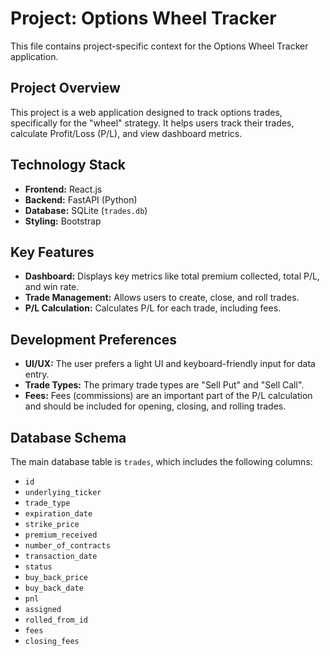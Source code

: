 # Project: Options Wheel Tracker

This file contains project-specific context for the Options Wheel Tracker application.

## Project Overview

This project is a web application designed to track options trades, specifically for the "wheel" strategy. It helps users track their trades, calculate Profit/Loss (P/L), and view dashboard metrics.

## Technology Stack

-   **Frontend:** React.js
-   **Backend:** FastAPI (Python)
-   **Database:** SQLite (`trades.db`)
-   **Styling:** Bootstrap

## Key Features

-   **Dashboard:** Displays key metrics like total premium collected, total P/L, and win rate.
-   **Trade Management:** Allows users to create, close, and roll trades.
-   **P/L Calculation:** Calculates P/L for each trade, including fees.

## Development Preferences

-   **UI/UX:** The user prefers a light UI and keyboard-friendly input for data entry.
-   **Trade Types:** The primary trade types are "Sell Put" and "Sell Call".
-   **Fees:** Fees (commissions) are an important part of the P/L calculation and should be included for opening, closing, and rolling trades.

## Database Schema

The main database table is `trades`, which includes the following columns:
-   `id`
-   `underlying_ticker`
-   `trade_type`
-   `expiration_date`
-   `strike_price`
-   `premium_received`
-   `number_of_contracts`
-   `transaction_date`
-   `status`
-   `buy_back_price`
-   `buy_back_date`
-   `pnl`
-   `assigned`
-   `rolled_from_id`
-   `fees`
-   `closing_fees`
